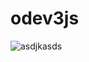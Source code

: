 # odev3js

![asdjkasds](https://user-images.githubusercontent.com/48656439/177360302-487d6257-4a96-4934-9de2-67add783d0ef.png)
